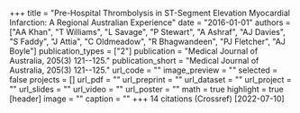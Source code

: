 +++
title = "Pre-Hospital Thrombolysis in ST-Segment Elevation Myocardial Infarction: A Regional Australian Experience"
date = "2016-01-01"
authors = ["AA Khan", "T Williams", "L Savage", "P Stewart", "A Ashraf", "AJ Davies", "S Faddy", "J Attia", "C Oldmeadow", "R Bhagwandeen", "PJ Fletcher", "AJ Boyle"]
publication_types = ["2"]
publication = "Medical Journal of Australia, 205(3) 121--125."
publication_short = "Medical Journal of Australia, 205(3) 121--125."
url_code = ""
image_preview = ""
selected = false
projects = []
url_pdf = ""
url_preprint = ""
url_dataset = ""
url_project = ""
url_slides = ""
url_video = ""
url_poster = ""
math = true
highlight = true
[header]
image = ""
caption = ""
+++
14 citations (Crossref) [2022-07-10]
